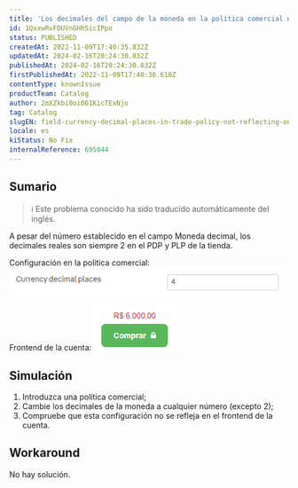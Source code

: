 ```yaml
---
title: 'Los decimales del campo de la moneda en la política comercial no se reflejan en el PDP/ PLP'
id: 1QxxwRvFDUVnGHh5icIPpo
status: PUBLISHED
createdAt: 2022-11-09T17:40:35.832Z
updatedAt: 2024-02-16T20:24:30.832Z
publishedAt: 2024-02-16T20:24:30.832Z
firstPublishedAt: 2022-11-09T17:40:36.610Z
contentType: knownIssue
productTeam: Catalog
author: 2mXZkbi0oi061KicTExNjo
tag: Catalog
slugEN: field-currency-decimal-places-in-trade-policy-not-reflecting-on-pdpplp
locale: es
kiStatus: No Fix
internalReference: 695044
---
```


## Sumario

>ℹ️ Este problema conocido ha sido traducido automáticamente del inglés.



A pesar del número establecido en el campo Moneda decimal, los decimales reales son siempre 2 en el PDP y PLP de la tienda.

Configuración en la política comercial:
 ![](https://raw.githubusercontent.com/vtexdocs/known-issues/refs/heads/main/docs/es/known-issues/Catalog/los-decimales-del-campo-de-la-moneda-en-la-politica-comercial-no-se-reflejan-en-el-pdp-plp_1.png)

Frontend de la cuenta:
 ![](https://raw.githubusercontent.com/vtexdocs/known-issues/refs/heads/main/docs/es/known-issues/Catalog/los-decimales-del-campo-de-la-moneda-en-la-politica-comercial-no-se-reflejan-en-el-pdp-plp_2.png)




## Simulación



1. Introduzca una política comercial;
2. Cambie los decimales de la moneda a cualquier número (excepto 2);
3. Compruebe que esta configuración no se refleja en el frontend de la cuenta.



## Workaround


No hay solución.

